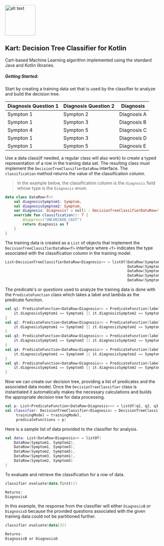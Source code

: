 <img src="https://svgsilh.com/png-512/1296971.png" alt="alt text" width="100" height="100">

## Kart: Decision Tree Classifier for Kotlin


Cart-based Machine Learning algorithm implemented using the standard Java and Kotlin libraries.

##### Getting Started:

Start by creating a training data set that is used by the classifier to analyze and build the decision tree.

Diagnosis Question 1 | Diagnosis Question 2 | Diagnosis
------------ | ------------- | -------------
Sympton 1 | Sympton 2 | Diagnosis A
Sympton 1 | Sympton 3 | Diagnosis B
Sympton 4 | Sympton 5 | Diagnosis C
Sympton 1 | Sympton 3 | Diagnosis D
Sympton 1 | Sympton 5 | Diagnosis E

Use a data class(if needed, a regular class will also work) to create a typed representation of a row in the training data set. The resulting class must implement the `DecisionTreeClassifierDataRow` interface. The `classification` method returns the value of the classification column.
>In the example below, the classification column is the `diagnosis` field whose type is the `Diagnosis` enum.
```kotlin
data class DataRow<T>(
    val diagnosisSymptom1: Symptom,
    val diagnosisSymptom2: Symptom,
    var diagnosis: Diagnosis? = null) : DecisionTreeClassifierDataRow<T>() {
    override fun classification(): T {
        @Suppress("UNCHECKED_CAST")
        return diagnosis as T
    }
}
```

The training data is created as a `List` of objects that implement the `DecisionTreeClassifierDataRow<T>` interface where `<T>` indicates the type associated with the classification column in the training model.
```kotlin
List<DecisionTreeClassifierDataRow<Diagnosis>> = listOf(DataRow(Symptom1, Symptom2, DiagnosisA),
                                                        DataRow(Symptom1, Symptom3, DiagnosisB),
                                                        DataRow(Symptom4, Symptom5, DiagnosisC),
                                                        DataRow(Symptom1, Symptom3, DiagnosisD),
                                                        DataRow(Symptom1, Symptom5, DiagnosisE)
```

The predicate's or _questions_ used to analyze the training data is done with the `PredicateFunction` class which takes a label and lambda as the predicate function.
```kotlin
val q1: PredicateFunction<DataRow<Diagnosis>> = PredicateFunction(label = "q1") {
    it.diagnosisSymptom1 == Symptom1 || it.diagnosisSymptom2 == Symptom1
}
val q2: PredicateFunction<DataRow<Diagnosis>> = PredicateFunction(label = "q2") {
    it.diagnosisSymptom1 == Symptom2 || it.diagnosisSymptom2 == Symptom2
}
val q3: PredicateFunction<DataRow<Diagnosis>> = PredicateFunction(label = "q3") {
    it.diagnosisSymptom1 == Symptom3 || it.diagnosisSymptom2 == Symptom3
}
val q4: PredicateFunction<DataRow<Diagnosis>> = PredicateFunction(label = "q4") {
    it.diagnosisSymptom1 == Symptom4 || it.diagnosisSymptom2 == Symptom4
}
val q5: PredicateFunction<DataRow<Diagnosis>> = PredicateFunction(label = "q5") {
    it.diagnosisSymptom1 == Symptom5 || it.diagnosisSymptom2 == Symptom5
}
```

Now we can create our decision tree, providing a list of predicates and the associated data model. Once the `DecisionTreeClassifier` class is instantiated it automatically makes the necessary calculations and builds the appropriate decision tree for data processing.
```kotlin
val p: List<PredicateFunction<DataRow<Diagnosis>>> = listOf(q1, q2, q3, q4, q5)
val classifier: DecisionTreeClassifier<Diagnosis> = DecisionTreeClassifier(
     trainingModel = trainingModel,
     predicateFunctions = p)
```

Here is a sample list of data provided to the classifier for analysis.
```kotlin
val data: List<DataRow<Diagnosis>> = listOf(
    DataRow(Symptom1, Symptom2),
    DataRow(Symptom1, Symptom3),
    DataRow(Symptom2, Symptom5),
    DataRow(Symptom3, Symptom1),
    DataRow(Symptom2, Symptom5)
)
```

To evaluate and retrieve the classification for a _row_ of data.
```kotlin
classifier.evaluate(data.first())

Returns:
DiagnosisA
```


In this example, the response from the classifier will either `DiagnosisB` or `DiagnosisD` because the provided questions associated with the given training data could not be partitioned further.
```kotlin
classifier.evaluate(data[3])

Returns:
DiagnosisB or DiagnosisD
```